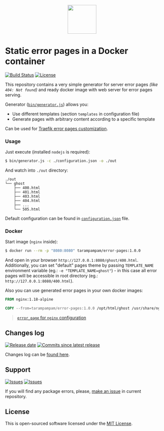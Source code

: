 <p align="center">
  <img src="https://hsto.org/webt/rg/ys/c3/rgysc33oc7jiufdzmwrkohpmef8.png" width="94" alt="" />
</p>

# Static error pages in a Docker container

[![Build Status][badge_build_status]][link_build_status]
[![License][badge_license]][link_license]

This repository contains a very simple generator for server error pages _(like `404: Not found`)_ and ready docker image with web server for error pages serving.

Generator ([`bin/generator.js`](./bin/generator.js)) allows you:

- Use different templates (section `templates` in configuration file)
- Generate pages with arbitrary content according to a specific template

Can be used for [Traefik error pages customization](https://docs.traefik.io/middlewares/errorpages/).

### Usage

Just execute (installed `nodejs` is required):

```bash
$ bin/generator.js -c ./configuration.json -o ./out
```

And watch into `./out` directory:

```text
./out
└── ghost
    ├── 400.html
    ├── 401.html
    ├── 403.html
    ├── 404.html
    ├── ...
    └── 505.html
```

Default configuration can be found in [`configuration.json`](./configuration.json) file.

### Docker

Start image (`nginx` inside):

```bash
$ docker run --rm -p "8080:8080" tarampampam/error-pages:1.0.0
```

And open in your browser `http://127.0.0.1:8080/ghost/400.html`. Additionally, you can set "default" pages theme by passing `TEMPLATE_NAME` environment variable (eg.: `-e "TEMPLATE_NAME=ghost"`) - in this case all error pages will be accessible in root directory (eg.: `http://127.0.0.1:8080/400.html`).

Also you can use generated error pages in your own docker images:

```dockerfile
FROM nginx:1.18-alpine

COPY --from=tarampampam/error-pages:1.0.0 /opt/html/ghost /usr/share/nginx/html/error-pages
```

> [`error_page` for `nginx` configuration](http://nginx.org/en/docs/http/ngx_http_core_module.html#error_page)

## Changes log

[![Release date][badge_release_date]][link_releases]
[![Commits since latest release][badge_commits_since_release]][link_commits]

Changes log can be [found here][link_changes_log].

## Support

[![Issues][badge_issues]][link_issues]
[![Issues][badge_pulls]][link_pulls]

If you will find any package errors, please, [make an issue][link_create_issue] in current repository.

## License

This is open-sourced software licensed under the [MIT License][link_license].

[badge_build_status]:https://img.shields.io/github/workflow/status/tarampampam/error-pages-docker/tests/master
[badge_release_date]:https://img.shields.io/github/release-date/tarampampam/error-pages-docker.svg?style=flat-square&maxAge=180
[badge_commits_since_release]:https://img.shields.io/github/commits-since/tarampampam/error-pages-docker/latest.svg?style=flat-square&maxAge=180
[badge_issues]:https://img.shields.io/github/issues/tarampampam/error-pages-docker.svg?style=flat-square&maxAge=180
[badge_pulls]:https://img.shields.io/github/issues-pr/tarampampam/error-pages-docker.svg?style=flat-square&maxAge=180
[badge_license]:https://img.shields.io/github/license/tarampampam/error-pages-docker.svg?longCache=true
[link_releases]:https://github.com/tarampampam/error-pages-docker/releases
[link_commits]:https://github.com/tarampampam/error-pages-docker/commits
[link_changes_log]:https://github.com/tarampampam/error-pages-docker/blob/master/CHANGELOG.md
[link_issues]:https://github.com/tarampampam/error-pages-docker/issues
[link_pulls]:https://github.com/tarampampam/error-pages-docker/pulls
[link_build_status]:https://travis-ci.org/tarampampam/error-pages-docker
[link_create_issue]:https://github.com/tarampampam/error-pages-docker/issues/new
[link_license]:https://github.com/tarampampam/error-pages-docker/blob/master/LICENSE
